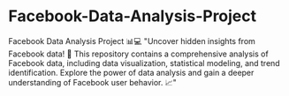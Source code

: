 # Facebook-Data-Analysis-Project
Facebook Data Analysis Project 📊💻 "Uncover hidden insights from Facebook data! 🤔 This repository contains a comprehensive analysis of Facebook data, including data visualization, statistical modeling, and trend identification. Explore the power of data analysis and gain a deeper understanding of Facebook user behavior. 📈"
